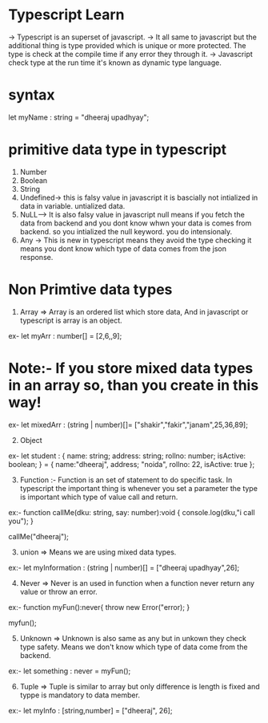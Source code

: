 # Typescript Learn

-> Typescript is an superset of javascript.
-> It all same to javascript but the additional thing is type provided which is unique or more protected. 
The type is check at the compile time if any error they through it.
-> Javascript check type at the run time it's known as dynamic type language.


# syntax

let myName : string = "dheeraj upadhyay";

# primitive data type in typescript

1. Number
2. Boolean
3. String 
4. Undefined-> this is falsy value in javascript it is bascially not intialized in data in variable. untialized data.
5. NuLL--> It is also falsy value in javascript null means if you fetch the data from backend and you dont know whwn your data is comes from backend. so you intialized the null keyword. you do intensionaly.
6. Any -> This is new in typescript means they avoid the type checking it means you dont know which type of data comes from the json response.

# Non Primtive data types

1. Array
=> Array is an ordered list which store data, And in javascript or typescript is array is an object.

ex- let myArr : number[] = [2,6,,9];

# Note:- If you store mixed data types in an array so, than you create in this way!
ex- let mixedArr : (string | number)[]= ["shakir","fakir","janam",25,36,89];

2. Object

ex- let student : {
    name: string;
    address: string;
    rollno: number;
    isActive: boolean;
} = {
    name:"dheeraj",
    address; "noida",
    rollno: 22,
    isActive: true
};

3. Function :- Function is an set of statement to do specific task.
In typescript the important thing is whenever you set a parameter the type is important which type of value call and return.

ex:- function callMe(dku: string, say: number):void
{
    console.log(dku,"i call you");
}

callMe("dheeraj");

3. union
=> Means we are using mixed data types.

ex:- let myInformation : (string | number)[] = ["dheeraj upadhyay",26];

4. Never
=> Never is an used in function when a function never return any value or throw an error.

ex:- function myFun():never{
    throw new Error("error);
}

myfun();

5. Unknown 
=> Unknown is also same as any but in unkown they  check type safety. Means we don't know which type of data come from the backend.

ex:- let something : never = myFun();

6. Tuple
=> Tuple is similar to array but only difference is length is fixed and typpe is mandatory to data member.

ex:- let myInfo : [string,number] = ["dheeraj", 26];